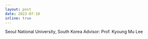 ```yaml
---
layout: post
date: 2023-07-10
inline: true
---
```

Seoul National University, South Korea
Advisor: Prof. Kyoung Mu Lee

